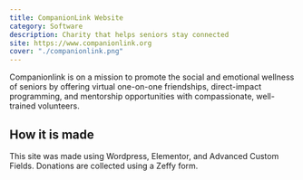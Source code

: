 ```yaml
---
title: CompanionLink Website
category: Software
description: Charity that helps seniors stay connected
site: https://www.companionlink.org
cover: "./companionlink.png"
---
```


Companionlink is on a mission to promote the social and emotional wellness of seniors by offering virtual one-on-one friendships, direct-impact programming, and mentorship opportunities with compassionate, well-trained volunteers.


## How it is made

This site was made using Wordpress, Elementor, and Advanced Custom Fields. Donations are collected using a Zeffy form.   
